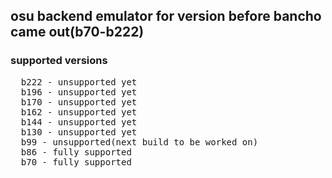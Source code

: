 ## osu backend emulator for version before bancho came out(b70-b222)


### supported versions
<pre>
  b222 - unsupported yet
  b196 - unsupported yet
  b170 - unsupported yet
  b162 - unsupported yet
  b144 - unsupported yet
  b130 - unsupported yet
  b99 - unsupported(next build to be worked on)
  b86 - fully supported
  b70 - fully supported
</pre>
